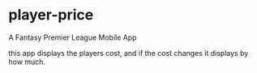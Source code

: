 # player-price

 A Fantasy Premier League Mobile App

 this app displays the players cost, and if the cost changes it displays by how much.

